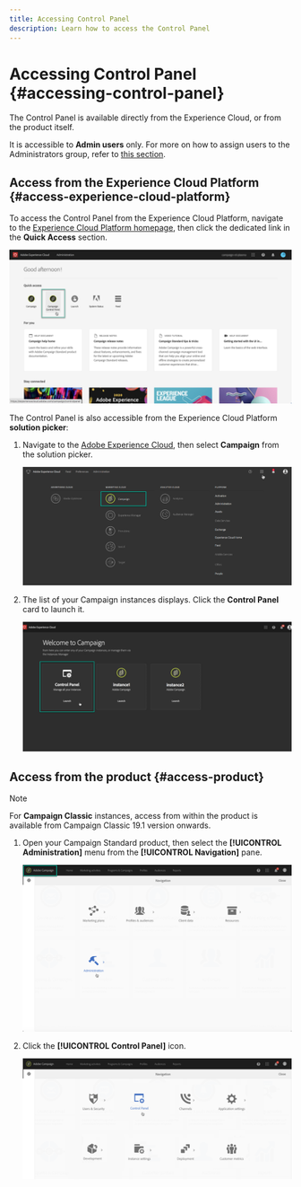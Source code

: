```yaml
---
title: Accessing Control Panel
description: Learn how to access the Control Panel
---
```


# Accessing Control Panel {#accessing-control-panel}

The Control Panel is available directly from the Experience Cloud, or from the product itself.

It is accessible to **Admin users** only. For more on how to assign users to the Administrators group, refer to [this section](../../discover/using/managing-permissions.md).

## Access from the Experience Cloud Platform {#access-experience-cloud-platform}

To access the Control Panel from the Experience Cloud Platform,  navigate to the [Experience Cloud Platform homepage](https://amc.experiencecloud.adobe.com/), then click the dedicated link in the **Quick Access** section.

![](assets/quickaccess.png)

The Control Panel is also accessible from the Experience Cloud Platform **solution picker**:

1. Navigate to the [Adobe Experience Cloud](https://amc.experiencecloud.adobe.com/), then select **Campaign** from the solution picker.

    ![](assets/control_panel_access1.png)

1. The list of your Campaign instances displays. Click the **Control Panel** card to launch it.

    ![](assets/control_panel_access2NEW.png)

## Access from the product {#access-product}

>[!NOTE]
>
>For **Campaign Classic** instances, access from within the product is available from Campaign Classic 19.1 version onwards.

1. Open your Campaign Standard product, then select the **[!UICONTROL Administration]** menu from the **[!UICONTROL Navigation]** pane.

    ![](assets/control_panel_access3.png)

1. Click the **[!UICONTROL Control Panel]** icon.

    ![](assets/control_panel_access4new.png)
